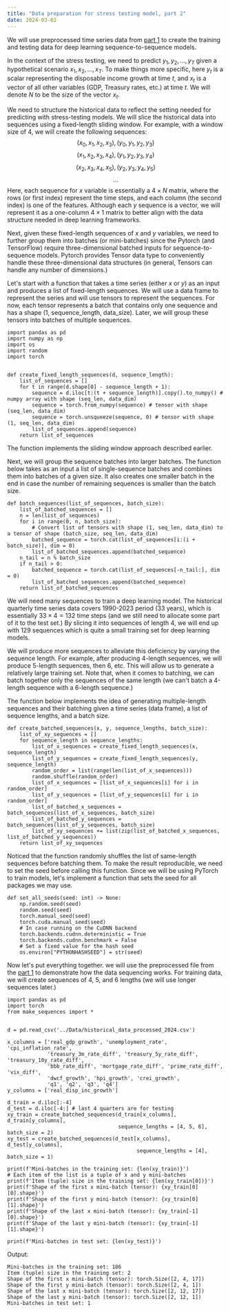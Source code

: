 ```yaml
---
title: "Data preparation for stress testing model, part 2"
date: 2024-03-02
---
```


We will use preprocessed time series data from <a href="2024-03-01-data-preparation-for-stress-testing-model-part-1.md">part 1</a> to create the training and testing data for deep learning sequence-to-sequence models.

In the context of the stress testing, we need to predict $y_1, y_2, ..., y_T$ given a hypothetical scenario $x_1, x_2, ..., x_T$. To make things more specific, here $y_t$ is a scalar representing the disposable income growth at time $t$, and $x_t$ is a vector of all other variables (GDP, Treasury rates, etc.) at time $t$. We will denote $N$ to be the size of the vector $x_t$.

We need to structure the historical data to reflect the setting needed for predicting with stress-testing models. We will slice the historical data into sequences using a fixed-length sliding window. For example, with a window size of 4, we will create the following sequences:
$$(x_0, x_1, x_2, x_3), (y_0, y_1, y_2, y_3)$$
$$(x_1, x_2, x_3, x_4), (y_1, y_2, y_3, y_4)$$
$$(x_2, x_3, x_4, x_5), (y_2, y_3, y_4, y_5)$$
$$...$$
Here, each sequence for $x$ variable is essentially a $4\times N$ matrix, where the rows (or first index) represent the time steps, and each column (the second index) is one of the features. Although each $y$ sequence is a vector, we will represent it as a one-column $4\times 1$ matrix to better align with the data structure needed in deep learning frameworks.

Next, given these fixed-length sequences of $x$ and $y$ variables, we need to further group them into batches (or mini-batches) since the Pytorch (and TensorFlow) require three-dimensional batched inputs for sequence-to-sequence models. Pytorch provides Tensor data type to conveniently handle these three-dimensional data structures (in general, Tensors can handle any number of dimensions.)

Let's start with a function that takes a time series (either $x$ or $y$) as an input and produces a list of fixed-length sequences. We will use a data frame to represent the series and will use tensors to represent the sequences. For now, each tensor represents a batch that contains only one sequence and has a shape (1, sequence_length, data_size). Later, we will group these tensors into batches of multiple sequences.

```Python3
import pandas as pd
import numpy as np
import os
import random
import torch


def create_fixed_length_sequences(d, sequence_length):
    list_of_sequences = []
    for t in range(d.shape[0] - sequence_length + 1):
        sequence = d.iloc[t:(t + sequence_length)].copy().to_numpy() # numpy array with shape (seq_len, data_dim)
        sequence = torch.from_numpy(sequence) # tensor with shape (seq_len, data_dim)
        sequence = torch.unsqueeze(sequence, 0) # tensor with shape (1, seq_len, data_dim)
        list_of_sequences.append(sequence)
    return list_of_sequences
```
The function implements the sliding window approach described earlier.

Next, we will group the sequence batches into larger batches. The function below takes as an input a list of single-sequence batches and combines them into batches of a given size. It also creates one smaller batch in the end in case the number of remaining sequences is smaller than the batch size.

```Python3
def batch_sequences(list_of_sequences, batch_size):
    list_of_batched_sequences = []
    n = len(list_of_sequences)
    for i in range(0, n, batch_size):
        # Convert list of tensors with shape (1, seq_len, data_dim) to a tensor of shape (batch_size, seq_len, data_dim)
        batched_sequence = torch.cat(list_of_sequences[i:(i + batch_size)], dim = 0)
        list_of_batched_sequences.append(batched_sequence)
    n_tail = n % batch_size
    if n_tail > 0:
        batched_sequence = torch.cat(list_of_sequences[-n_tail:], dim = 0)
        list_of_batched_sequences.append(batched_sequence)
    return list_of_batched_sequences
```
We will need many sequences to train a deep learning model. The historical quarterly time series data covers 1990-2023 period (33 years), which is essentially $33 \times 4 = 132$ time steps (and we still need to allocate some part of it to the test set.) By slicing it into sequences of length 4, we will end up with 129 sequences which is quite a small training set for deep learning models.

We will produce more sequences to alleviate this deficiency by varying the sequence length. For example, after producing 4-length sequences, we will produce 5-length sequences, then 6, etc. This will allow us to generate a relatively large training set. Note that, when it comes to batching, we can batch together only the sequences of the same length (we can't batch a 4-length sequence with a 6-length sequence.)

The function below implements the idea of generating multiple-length sequences and their batching given a time series (data frame), a list of sequence lengths, and a batch size.

```Python3
def create_batched_sequences(x, y, sequence_lengths, batch_size):
    list_of_xy_sequences = []
    for sequence_length in sequence_lengths:
        list_of_x_sequences = create_fixed_length_sequences(x, sequence_length)
        list_of_y_sequences = create_fixed_length_sequences(y, sequence_length)
        random_order = list(range(len(list_of_x_sequences)))
        random.shuffle(random_order)
        list_of_x_sequences = [list_of_x_sequences[i] for i in random_order]
        list_of_y_sequences = [list_of_y_sequences[i] for i in random_order]
        list_of_batched_x_sequences = batch_sequences(list_of_x_sequences, batch_size)
        list_of_batched_y_sequences = batch_sequences(list_of_y_sequences, batch_size)
        list_of_xy_sequences += list(zip(list_of_batched_x_sequences, list_of_batched_y_sequences))
    return list_of_xy_sequences
```

Noticed that the function randomly shuffles the list of same-length sequences before batching them. To make the result reproducible, we need to set the seed before calling this function. Since we will be using PyTorch to train models, let's implement a function that sets the seed for all packages we may use.

```Python3
def set_all_seeds(seed: int) -> None:
    np.random.seed(seed)
    random.seed(seed)
    torch.manual_seed(seed)
    torch.cuda.manual_seed(seed)
    # In case running on the CuDNN backend
    torch.backends.cudnn.deterministic = True
    torch.backends.cudnn.benchmark = False
    # Set a fixed value for the hash seed
    os.environ["PYTHONHASHSEED"] = str(seed)
```

Now let's put everything together. we will use the preprocessed file from the <a href="2024-03-01-data-preparation-for-stress-testing-model-part-1.md">part 1</a> to demonstrate how the data sequencing works. For training data, we will create sequences of 4, 5, and 6 lengths (we will use longer sequences later.)

```Python3
import pandas as pd
import torch
from make_sequences import *


d = pd.read_csv('../Data/historical_data_processed_2024.csv')

x_columns = ['real_gdp_growth', 'unemployment_rate', 'cpi_inflation_rate',
             'treasury_3m_rate_diff', 'treasury_5y_rate_diff', 'treasury_10y_rate_diff',
             'bbb_rate_diff', 'mortgage_rate_diff', 'prime_rate_diff', 'vix_diff',
             'dwcf_growth', 'hpi_growth', 'crei_growth',
             'q1', 'q2', 'q3', 'q4']
y_columns = ['real_disp_inc_growth']

d_train = d.iloc[:-4]
d_test = d.iloc[-4:] # last 4 quarters are for testing
xy_train = create_batched_sequences(d_train[x_columns], d_train[y_columns],
                                    sequence_lengths = [4, 5, 6], batch_size = 2)
xy_test = create_batched_sequences(d_test[x_columns], d_test[y_columns],
                                          sequence_lengths = [4], batch_size = 1)

print(f'Mini-batches in the training set: {len(xy_train)}')
# Each item of the list is a tuple of x and y mini-batches
print(f'Item (tuple) size in the training set: {len(xy_train[0])}')
print(f'Shape of the first x mini-batch (tensor): {xy_train[0][0].shape}')
print(f'Shape of the first y mini-batch (tensor): {xy_train[0][1].shape}')
print(f'Shape of the last x mini-batch (tensor): {xy_train[-1][0].shape}')
print(f'Shape of the last y mini-batch (tensor): {xy_train[-1][1].shape}')

print(f'Mini-batches in test set: {len(xy_test)}')
```

Output:

```
Mini-batches in the training set: 186
Item (tuple) size in the training set: 2
Shape of the first x mini-batch (tensor): torch.Size([2, 4, 17])
Shape of the first y mini-batch (tensor): torch.Size([2, 4, 1])
Shape of the last x mini-batch (tensor): torch.Size([2, 12, 17])
Shape of the last y mini-batch (tensor): torch.Size([2, 12, 1])
Mini-batches in test set: 1
```

